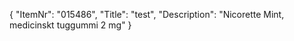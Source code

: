 {
  "ItemNr": "015486",
  "Title": "test",
  "Description": "Nicorette Mint, medicinskt tuggummi 2 mg"
}